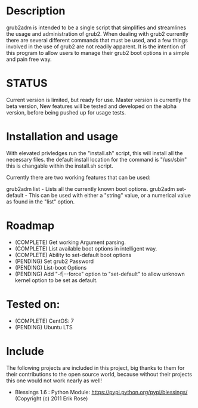 # Description
grub2adm is intended to be a single script that simplifies and streamlines the usage and administration of grub2.
When dealing with grub2 currently there are several different commands that must be used, and a few things involved
in the use of grub2 are not readily apparent. It is the intention of this program to allow users to manage their
grub2 boot options in a simple and pain free way.

# STATUS
Current version is limited, but ready for use. Master version is currently the beta version, New features
will be tested and developed on the alpha version, before being pushed up for usage tests.

# Installation and usage
With elevated privledges run the "install.sh" script, this will install all the necessary files.
the default install location for the command is "/usr/sbin" this is changable within the install.sh script.

Currently there are two working features that can be used:

grub2adm list - Lists all the currently known boot options.
grub2adm set-default - This can be used with either a "string" value, or a numerical value as found in the "list" option.

# Roadmap
- (COMPLETE)  Get working Argument parsing.                 
- (COMPLETE)  List available boot options in intelligent way.
- (COMPLETE)  Ability to set-default boot options
- (PENDING)   Set grub2 Password
- (PENDING)   List-boot Options
- (PENDING)   Add "-f|--force" option to "set-default" to allow unknown kernel option to be set as default.


# Tested on:
- (COMPLETE)  CentOS: 7
- (PENDING)   Ubuntu LTS

# Include
The following projects are included in this project, big thanks to them for their contributions to the open source world,
because without their projects this one would not work nearly as well!

- Blessings 1.6 : Python Module: https://pypi.python.org/pypi/blessings/ (Copyright (c) 2011 Erik Rose)
